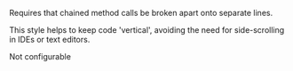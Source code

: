 
Requires that chained method calls be broken apart onto separate lines.


This style helps to keep code 'vertical', avoiding the need for side-scrolling in IDEs or text editors.

Not configurable